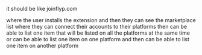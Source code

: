 it should be like joinflyp.com

where the user installs the extension and then they can see the marketplace list
where they can connect their accounts to their platforms then can be able to list one item that will be listed on all the platforms at the same time or can be able to list one item on one platform and then can be able to list one item on another platform

<!--
Create the onboarding page for new installations
Create a troubleshooting guide
 -->